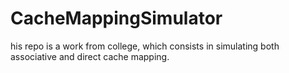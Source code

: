 # CacheMappingSimulator
his repo is a work from college, which consists in simulating both associative and direct cache mapping.
